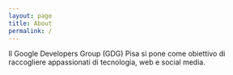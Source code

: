 ```yaml
---
layout: page
title: About
permalink: /
---
```


Il Google Developers Group (GDG) Pisa si pone come obiettivo di raccogliere appassionati di tecnologia, web e social media.
